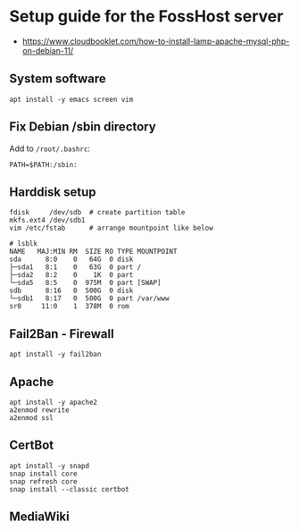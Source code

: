 # Setup guide for the FossHost server

- <https://www.cloudbooklet.com/how-to-install-lamp-apache-mysql-php-on-debian-11/>

## System software

```
apt install -y emacs screen vim
```

## Fix Debian /sbin directory

Add to `/root/.bashrc`:
```
PATH=$PATH:/sbin:
```

## Harddisk setup

```
fdisk     /dev/sdb  # create partition table
mkfs.ext4 /dev/sdb1
vim /etc/fstab      # arrange mountpoint like below
```

```
# lsblk 
NAME   MAJ:MIN RM  SIZE RO TYPE MOUNTPOINT
sda      8:0    0   64G  0 disk 
├─sda1   8:1    0   63G  0 part /
├─sda2   8:2    0    1K  0 part 
└─sda5   8:5    0  975M  0 part [SWAP]
sdb      8:16   0  500G  0 disk 
└─sdb1   8:17   0  500G  0 part /var/www
sr0     11:0    1  378M  0 rom 
```

## Fail2Ban - Firewall

```
apt install -y fail2ban

```

## Apache

```
apt install -y apache2
a2enmod rewrite
a2enmod ssl
```

## CertBot

```
apt install -y snapd
snap install core
snap refresh core
snap install --classic certbot
```

## MediaWiki

```
```
